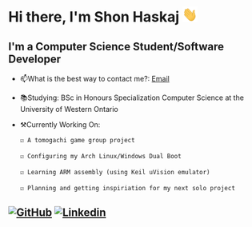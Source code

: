 # Hi there, I'm Shon Haskaj <img width="30px" height="30" src="https://github.com/SatYu26/SatYu26/raw/master/Assets/Hi.gif"/>

## I'm a Computer Science Student/Software Developer
- 📫What is the best way to contact me?: [Email](shon.haskaj45@gmail.com) 
- 📚Studying: BSc in Honours Specialization Computer Science at the University of Western Ontario
- ⚒️Currently Working On:

      ☑️ A tomogachi game group project
  
      ☑️ Configuring my Arch Linux/Windows Dual Boot

      ☑️ Learning ARM assembly (using Keil uVision emulator)

      ☑️ Planning and getting inspiriation for my next solo project 

[![GitHub](https://img.shields.io/badge/Github-100000?style=for-the-badge&logo=github&logoColor=white)](https://github.com/shaskajUWO/shaskajUWO)
[![Linkedin](https://img.shields.io/badge/Linkedin-0077B5?style=for-the-badge&logo=linkedin&logoColor=white)](https://www.linkedin.com/in/shonh/)
---

